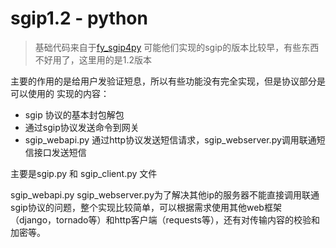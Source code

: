sgip1.2 - python
============

> 基础代码来自于[fy_sgip4py](https://github.com/ElegantCloud/fy_sgip4py)
可能他们实现的sgip的版本比较早，有些东西不好用了，这里用的是1.2版本

主要的作用的是给用户发验证短息，所以有些功能没有完全实现，但是协议部分是可以使用的
实现的内容：
* sgip 协议的基本封包解包
* 通过sgip协议发送命令到网关
* sgip_webapi.py 通过http协议发送短信请求，sgip_webserver.py调用联通短信接口发送短信

主要是sgip.py 和 sgip_client.py 文件

sgip_webapi.py  sgip_webserver.py为了解决其他ip的服务器不能直接调用联通sgip协议的问题，整个实现比较简单，可以根据需求使用其他web框架（django，tornado等）和http客户端（requests等），还有对传输内容的校验和加密等。


